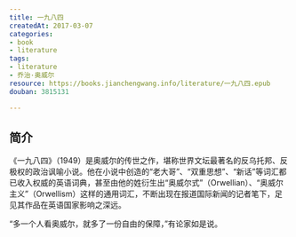 ```yaml
---
title: 一九八四
createdAt: 2017-03-07
categories: 
- book
- literature
tags: 
- literature
- 乔治·奥威尔
resource: https://books.jianchengwang.info/literature/一九八四.epub
douban: 3815131

---
```


## 简介

《一九八四》（1949）是奥威尔的传世之作，堪称世界文坛最著名的反乌托邦、反极权的政治讽喻小说。他在小说中创造的“老大哥”、“双重思想”、“新话”等词汇都已收入权威的英语词典，甚至由他的姓衍生出“奥威尔式”（Orwellian）、“奥威尔主义”（Orwellism）这样的通用词汇，不断出现在报道国际新闻的记者笔下，足见其作品在英语国家影响之深远。

“多一个人看奥威尔，就多了一份自由的保障，”有论家如是说。